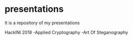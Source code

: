 # presentations
It is a repository of my presentations

HackINI 2018
  -Applied Cryptography
  -Art Of Steganography
